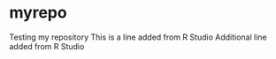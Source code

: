 # myrepo
Testing my repository
This is a line added from R Studio
Additional line added from R Studio
